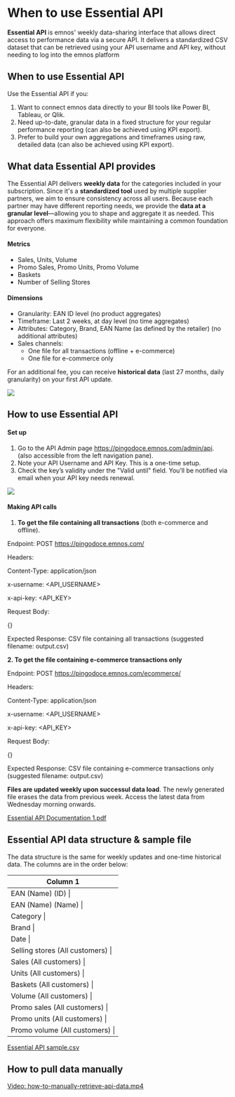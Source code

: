 # When to use Essential API

**Essential API** is emnos' weekly data-sharing interface that allows direct access to performance data via a secure API. It delivers a standardized CSV dataset that can be retrieved using your API username and API key, without needing to log into the emnos platform

## When to use Essential API

Use the Essential API if you:

1. Want to connect emnos data directly to your BI tools like Power BI, Tableau, or Qlik.
2. Need up-to-date, granular data in a fixed structure for your regular performance reporting (can also be achieved using KPI export).
3. Prefer to build your own aggregations and timeframes using raw, detailed data (can also be achieved using KPI export).

## What data Essential API provides

The Essential API delivers **weekly data** for the categories included in your subscription. Since it's a **standardized tool** used by multiple supplier partners, we aim to ensure consistency across all users. Because each partner may have different reporting needs, we provide the **data at a granular level**—allowing you to shape and aggregate it as needed. This approach offers maximum flexibility while maintaining a common foundation for everyone.

#### Metrics

* Sales, Units, Volume
* Promo Sales, Promo Units, Promo Volume
* Baskets
* Number of Selling Stores

#### Dimensions

* Granularity: EAN ID level (no product aggregates)
* Timeframe: Last 2 weeks, at day level (no time aggregates)
* Attributes: Category, Brand, EAN Name (as defined by the retailer) (no additional attributes)
* Sales channels:
  + One file for all transactions (offline + e-commerce)
  + One file for e-commerce only

For an additional fee, you can receive **historical data** (last 27 months, daily granularity) on your first API update.

![](images/1748878547424.png)

## How to use Essential API

#### Set up

1. Go to the API Admin page <https://pingodoce.emnos.com/admin/api>. (also accessible from the left navigation pane).
2. Note your API Username and API Key. This is a one-time setup.
3. Check the key’s validity under the "Valid until" field. You’ll be notified via email when your API key needs renewal.

![](images/1748878623281.png)

#### Making API calls

1. **To get the file containing all transactions** (both e-commerce and offline).

Endpoint: POST <https://pingodoce.emnos.com/>

Headers:

Content-Type: application/json

x-username: <API\_USERNAME>

x-api-key: <API\_KEY>

Request Body:

{}

Expected Response: CSV file containing all transactions (suggested filename: output.csv)

**2. To get the file containing e-commerce transactions only**

Endpoint: POST <https://pingodoce.emnos.com/ecommerce/>

Headers:

Content-Type: application/json

x-username: <API\_USERNAME>

x-api-key: <API\_KEY>

Request Body:

{}

Expected Response: CSV file containing e-commerce transactions only (suggested filename: output.csv)

**Files are updated weekly upon successul data load**. The newly generated file erases the data from previous week. Access the latest data from Wednesday morning onwards.

[Essential API Documentation 1.pdf](https://dyzz9obi78pm5.cloudfront.net/app/image/id/683dbed69fdc54c31f066922/n/essential-api-documentation-1.pdf)

## Essential API data structure & sample file

The data structure is the same for weekly updates and one-time historical data. The columns are in the order below:

| Column 1 |
| --- |
| EAN (Name) (ID) \| |
| EAN (Name) (Name) \| |
| Category \| |
| Brand \| |
| Date \| |
| Selling stores (All customers) \| |
| Sales (All customers) \| |
| Units (All customers) \| |
| Baskets (All customers) \| |
| Volume (All customers) \| |
| Promo sales (All customers) \| |
| Promo units (All customers) \| |
| Promo volume (All customers) \| |

[Essential API sample.csv](https://dyzz9obi78pm5.cloudfront.net/app/image/id/683ece3b8ea0f5612c095a92/n/essential-api-sample.csv)

## How to pull data manually

[Video: how-to-manually-retrieve-api-data.mp4](videos/how-to-manually-retrieve-api-data.mp4)
